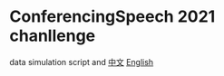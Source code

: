 
#  ConferencingSpeech 2021 chanllenge
data simulation script and 
[中文](./ReadMe_cn.md)  [English](./ReadMe_en.md)


